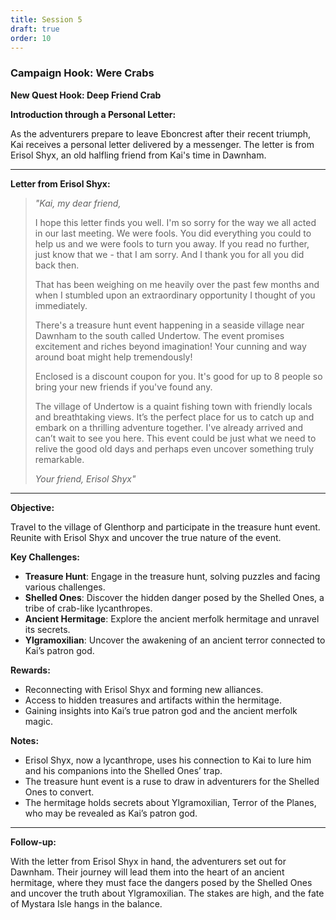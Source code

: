 ```yaml
---
title: Session 5
draft: true
order: 10
---
```

### Campaign Hook: Were Crabs

**New Quest Hook: Deep Friend Crab**

**Introduction through a Personal Letter:**

As the adventurers prepare to leave Eboncrest after their recent triumph, Kai receives a personal letter delivered by a messenger. The letter is from Erisol Shyx, an old halfling friend from Kai's time in Dawnham.

---

**Letter from Erisol Shyx:**

> *"Kai, my dear friend,*
>
> I hope this letter finds you well. I'm so sorry for the way we all acted in our last meeting. We were fools. You did everything you could to help us and we were fools to turn you away. If you read no further, just know that we - that I am sorry. And I thank you for all you did back then.
> 
>That has been weighing on me heavily over the past few months and when I stumbled upon an extraordinary opportunity I thought of you immediately. 
>
>There's a treasure hunt event happening in a seaside village near Dawnham to the south called Undertow. The event promises excitement and riches beyond imagination! Your cunning and way around boat might help tremendously! 
>
>Enclosed is a discount coupon for you. It's good for up to 8 people so bring your new friends if you've found any. 
>
> The village of Undertow is a quaint fishing town with friendly locals and breathtaking views. It’s the perfect place for us to catch up and embark on a thrilling adventure together. I've already arrived and can’t wait to see you here. This event could be just what we need to relive the good old days and perhaps even uncover something truly remarkable.
>
> *Your friend,*
> *Erisol Shyx"*

---

**Objective:**

Travel to the village of Glenthorp and participate in the treasure hunt event. Reunite with Erisol Shyx and uncover the true nature of the event.

**Key Challenges:**
- **Treasure Hunt**: Engage in the treasure hunt, solving puzzles and facing various challenges.
- **Shelled Ones**: Discover the hidden danger posed by the Shelled Ones, a tribe of crab-like lycanthropes.
- **Ancient Hermitage**: Explore the ancient merfolk hermitage and unravel its secrets.
- **Ylgramoxilian**: Uncover the awakening of an ancient terror connected to Kai’s patron god.

**Rewards:**
- Reconnecting with Erisol Shyx and forming new alliances.
- Access to hidden treasures and artifacts within the hermitage.
- Gaining insights into Kai’s true patron god and the ancient merfolk magic.

**Notes:**
- Erisol Shyx, now a lycanthrope, uses his connection to Kai to lure him and his companions into the Shelled Ones’ trap.
- The treasure hunt event is a ruse to draw in adventurers for the Shelled Ones to convert.
- The hermitage holds secrets about Ylgramoxilian, Terror of the Planes, who may be revealed as Kai’s patron god.

---

**Follow-up:**

With the letter from Erisol Shyx in hand, the adventurers set out for Dawnham. Their journey will lead them into the heart of an ancient hermitage, where they must face the dangers posed by the Shelled Ones and uncover the truth about Ylgramoxilian. The stakes are high, and the fate of Mystara Isle hangs in the balance.